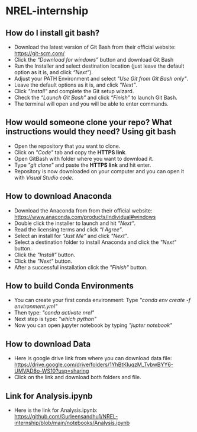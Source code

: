 # NREL-internship


## How do I install git bash?

- Download the latest version of Git Bash from their official website: https://git-scm.com/
- Click the *“Download for windows”* button and download Git Bash
- Run the Installer and select destination location (just leave the default option as it is, and click *“Next”*). 
- Adjust your PATH Environment and select *"Use Git from Git Bash only"*.
- Leave the default options as it is, and click *"Next"*.
- Click *"Install"* and complete the Git setup wizard. 
- Check the *“Launch Git Bash”* and click *“Finish”* to launch Git Bash.
- The terminal will open and you will be able to enter commands.

## How would someone clone your repo?  What instructions would they need? Using git bash

- Open the repository that you want to clone. 
- Click on *"Code"* tab and copy the **HTTPS link**. 
- Open GitBash with folder where you want to download it. 
- Type *"git clone"* and paste the **HTTPS link** and hit enter.
- Repository is now downloaded on your computer and you can open it with *Visual Studio code*.

## How to download Anaconda

- Download the Anaconda from from their official website: https://www.anaconda.com/products/individual#windows
- Double click the installer to launch and hit *"Next"*.
- Read the licensing terms and click *“I Agree”*.
- Select an install for *“Just Me”* and click *"Next"*.
- Select a destination folder to install Anaconda and click the *"Next"* button.
- Click the *"Install"* button. 
- Click the *"Next"* button.
- After a successful installation click the *"Finish"* button.

## How to build Conda Environments

- You can create your first conda environment: Type *"conda env create -f environment.yml"*
- Then type: *"conda activate nrel"*
- Next step is type: *"which python"*
- Now you can open jupyter notebook by typing *"jupter notebook"*

## How to download Data

- Here is google drive link from where you can download data file: https://drive.google.com/drive/folders/1YhBtKIuqzM_TvbwBYY6-UMVAD8o-WS10?usp=sharing
- Click on the link and download both folders and file. 

## Link for Analysis.ipynb

- Here is the link for Analysis.ipynb: https://github.com/Gurleensandhu1/NREL-internship/blob/main/notebooks/Analysis.ipynb

